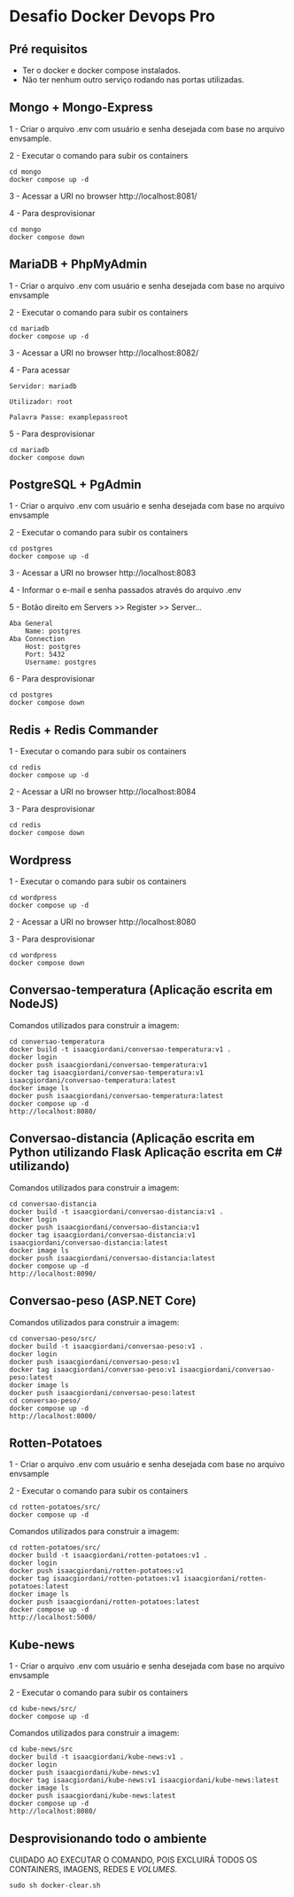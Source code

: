 # Desafio Docker Devops Pro

## Pré requisitos
- Ter o docker e docker compose instalados.
- Não ter nenhum outro serviço rodando nas portas utilizadas.


## Mongo + Mongo-Express
1 - Criar o arquivo .env com usuário e senha desejada com base no arquivo envsample.

2 - Executar o comando para subir os containers

```
cd mongo
docker compose up -d
```

3 - Acessar a URI no browser http://localhost:8081/

4 - Para desprovisionar

```
cd mongo
docker compose down
```

## MariaDB + PhpMyAdmin
1 - Criar o arquivo .env com usuário e senha desejada com base no arquivo envsample

2 - Executar o comando para subir os containers

```
cd mariadb
docker compose up -d
```

3 - Acessar a URI no browser http://localhost:8082/

4 - Para acessar

    Servidor: mariadb

    Utilizador: root

    Palavra Passe: examplepassroot

5 - Para desprovisionar

```
cd mariadb
docker compose down
```

## PostgreSQL + PgAdmin
1 - Criar o arquivo .env com usuário e senha desejada com base no arquivo envsample

2 - Executar o comando para subir os containers

```
cd postgres
docker compose up -d
```

3 - Acessar a URI no browser http://localhost:8083

4 - Informar o e-mail e senha passados através do arquivo .env

5 - Botão direito em Servers >> Register >> Server...

    Aba General
        Name: postgres
    Aba Connection
        Host: postgres
        Port: 5432
        Username: postgres

6 - Para desprovisionar

```
cd postgres
docker compose down
```

## Redis + Redis Commander
1 - Executar o comando para subir os containers

```
cd redis
docker compose up -d
```

2 - Acessar a URI no browser http://localhost:8084

3 - Para desprovisionar

```
cd redis
docker compose down
```

## Wordpress
1 - Executar o comando para subir os containers

```
cd wordpress
docker compose up -d
```

2 - Acessar a URI no browser http://localhost:8080

3 - Para desprovisionar

```
cd wordpress
docker compose down
```

## Conversao-temperatura (Aplicação escrita em NodeJS)
Comandos utilizados para construir a imagem:

```
cd conversao-temperatura
docker build -t isaacgiordani/conversao-temperatura:v1 .
docker login
docker push isaacgiordani/conversao-temperatura:v1
docker tag isaacgiordani/conversao-temperatura:v1 isaacgiordani/conversao-temperatura:latest
docker image ls
docker push isaacgiordani/conversao-temperatura:latest
docker compose up -d
http://localhost:8080/
```
## Conversao-distancia (Aplicação escrita em Python utilizando Flask Aplicação escrita em C# utilizando)
Comandos utilizados para construir a imagem:

```
cd conversao-distancia
docker build -t isaacgiordani/conversao-distancia:v1 .
docker login
docker push isaacgiordani/conversao-distancia:v1
docker tag isaacgiordani/conversao-distancia:v1 isaacgiordani/conversao-distancia:latest
docker image ls
docker push isaacgiordani/conversao-distancia:latest
docker compose up -d
http://localhost:8090/
```

## Conversao-peso (ASP.NET Core)
Comandos utilizados para construir a imagem:

```
cd conversao-peso/src/
docker build -t isaacgiordani/conversao-peso:v1 .
docker login
docker push isaacgiordani/conversao-peso:v1
docker tag isaacgiordani/conversao-peso:v1 isaacgiordani/conversao-peso:latest
docker image ls
docker push isaacgiordani/conversao-peso:latest
cd conversao-peso/
docker compose up -d
http://localhost:8000/
```

## Rotten-Potatoes

1 - Criar o arquivo .env com usuário e senha desejada com base no arquivo envsample

2 - Executar o comando para subir os containers

```
cd rotten-potatoes/src/
docker compose up -d
```

Comandos utilizados para construir a imagem:

```
cd rotten-potatoes/src/
docker build -t isaacgiordani/rotten-potatoes:v1 .
docker login
docker push isaacgiordani/rotten-potatoes:v1
docker tag isaacgiordani/rotten-potatoes:v1 isaacgiordani/rotten-potatoes:latest
docker image ls
docker push isaacgiordani/rotten-potatoes:latest
docker compose up -d
http://localhost:5000/
```

## Kube-news
1 - Criar o arquivo .env com usuário e senha desejada com base no arquivo envsample

2 - Executar o comando para subir os containers

```
cd kube-news/src/
docker compose up -d
```

Comandos utilizados para construir a imagem:

```
cd kube-news/src
docker build -t isaacgiordani/kube-news:v1 .
docker login
docker push isaacgiordani/kube-news:v1
docker tag isaacgiordani/kube-news:v1 isaacgiordani/kube-news:latest
docker image ls
docker push isaacgiordani/kube-news:latest
docker compose up -d
http://localhost:8080/
```

## Desprovisionando todo o ambiente
CUIDADO AO EXECUTAR O COMANDO, POIS EXCLUIRÁ TODOS OS CONTAINERS, IMAGENS, REDES E *VOLUMES*.

```
sudo sh docker-clear.sh
```